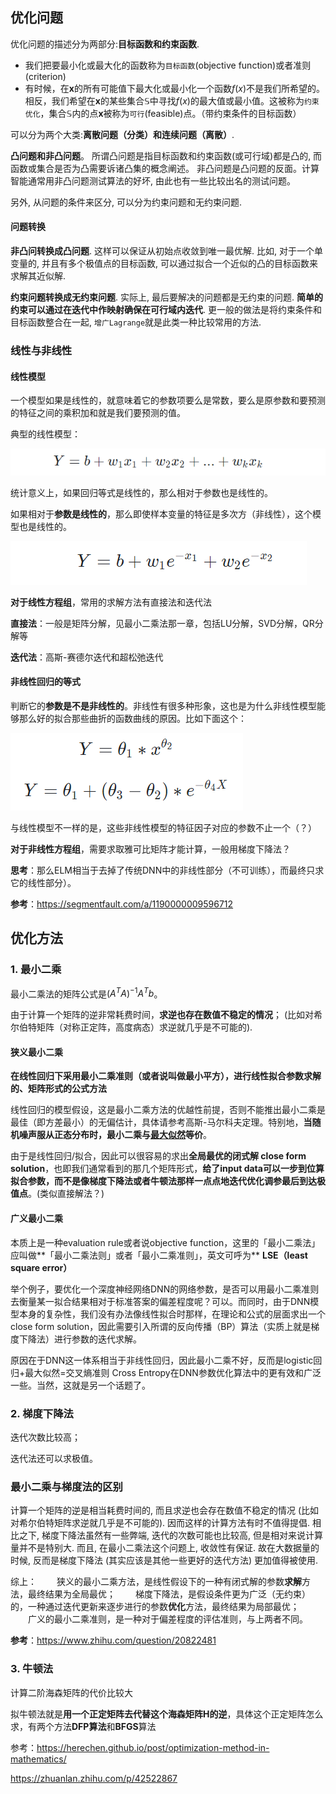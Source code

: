 ## 优化问题

优化问题的描述分为两部分:**目标函数和约束函数**. 

- 我们把要最小化或最大化的函数称为`目标函数`(objective function)或者准则(criterion)
- 有时候，在$\boldsymbol{x}$的所有可能值下最大化或最小化一个函数$f(x)$不是我们所希望的。相反，我们希望在$\boldsymbol{x}$的某些集合$\mathbb{S}$中寻找$f(x)$的最大值或最小值。这被称为`约束优化`，集合$\mathbb{S}$内的点$\boldsymbol{x}$被称为`可行`(feasible)点。（带约束条件的目标函数）


可以分为两个大类:**离散问题（分类）和连续问题（离散）**. 

**凸问题和非凸问题**。 所谓凸问题是指目标函数和约束函数(或可行域)都是凸的, 而函数或集合是否为凸需要诉诸凸集的概念阐述。 非凸问题是凸问题的反面。计算智能通常用非凸问题测试算法的好坏, 由此也有一些比较出名的测试问题。

另外, 从问题的条件来区分, 可以分为约束问题和无约束问题.

#### 问题转换

**非凸问转换成凸问题**. 这样可以保证从初始点收敛到唯一最优解. 比如, 对于一个单变量的, 并且有多个极值点的目标函数, 可以通过拟合一个近似的凸的目标函数来求解其近似解.

**约束问题转换成无约束问题**. 实际上, 最后要解决的问题都是无约束的问题. **简单的约束可以通过在迭代中作映射确保在可行域内迭代**. 更一般的做法是将约束条件和目标函数整合在一起, `增广Lagrange`就是此类一种比较常用的方法.



### 线性与非线性

#### 线性模型

一个模型如果是线性的，就意味着它的参数项要么是常数，要么是原参数和要预测的特征之间的乘积加和就是我们要预测的值。

典型的线性模型：

![image-20210301103635362](../imags/image-20210301103635362.png)

统计意义上，如果回归等式是线性的，那么相对于参数也是线性的。

如果相对于**参数是线性的**，那么即使样本变量的特征是多次方（非线性），这个模型也是线性的。

![image-20210301103802515](../imags/image-20210301103802515.png)



**对于线性方程组**，常用的求解方法有直接法和迭代法

**直接法**：一般是矩阵分解，见最小二乘法那一章，包括LU分解，SVD分解，QR分解等

**迭代法**：高斯-赛德尔迭代和超松弛迭代



#### 非线性回归的等式

判断它的**参数是不是非线性的**。非线性有很多种形象，这也是为什么非线性模型能够那么好的拟合那些曲折的函数曲线的原因。比如下面这个：

![image-20210301103849746](../imags/image-20210301103849746.png)

与线性模型不一样的是，这些非线性模型的特征因子对应的参数不止一个（？）



**对于非线性方程组**，需要求取雅可比矩阵才能计算，一般用梯度下降法？

**思考**：那么ELM相当于去掉了传统DNN中的非线性部分（不可训练），而最终只求它的线性部分）。

**参考**：https://segmentfault.com/a/1190000009596712



## 优化方法

### 1. 最小二乘

最小二乘法的矩阵公式是$(A^TA)^{-1}A^Tb$。

由于计算一个矩阵的逆非常耗费时间，**求逆也存在数值不稳定的情况**； (比如对希尔伯特矩阵（对称正定阵，高度病态）求逆就几乎是不可能的). 

#### 狭义最小二乘

**在线性回归下采用最小二乘准则（或者说叫做最小平方），进行线性拟合参数求解的、矩阵形式的公式方法**

线性回归的模型假设，这是最小二乘方法的优越性前提，否则不能推出最小二乘是最佳（即方差最小）的无偏估计，具体请参考高斯-马尔科夫定理。特别地，**当随机噪声服从正态分布时，最小二乘与[最大似然](./优化函数——最大似然估计.md)等价**。

由于是线性回归/拟合，因此可以很容易的求出**全局最优的闭式解 close form solution**，也即我们通常看到的那几个矩阵形式，**给了input data可以一步到位算拟合参数，而不是像梯度下降法或者牛顿法那样一点点地迭代优化调参最后到达极值点**。(类似直接解法？)

#### 广义最小二乘

本质上是一种evaluation rule或者说objective function，这里的「最小二乘法」应叫做**「最小二乘法则」或者「最小二乘准则」，英文可呼为** **LSE（least square error）**

举个例子，要优化一个深度神经网络DNN的网络参数，是否可以用最小二乘准则去衡量某一拟合结果相对于标准答案的偏差程度呢？可以。而同时，由于DNN模型本身的复杂性，我们没有办法像线性拟合时那样，在理论和公式的层面求出一个close form solution，因此需要引入所谓的反向传播（BP）算法（实质上就是梯度下降法）进行参数的迭代求解。

原因在于DNN这一体系相当于非线性回归，因此最小二乘不好，反而是logistic回归+最大似然=交叉熵准则 Cross Entropy在DNN参数优化算法中的更有效和广泛一些。当然，这就是另一个话题了。



### 2. 梯度下降法

迭代次数比较高；

迭代法还可以求极值。



### 最小二乘与梯度法的区别

计算一个矩阵的逆是相当耗费时间的, 而且求逆也会存在数值不稳定的情况 (比如对希尔伯特矩阵求逆就几乎是不可能的). 因而这样的计算方法有时不值得提倡.
相比之下, 梯度下降法虽然有一些弊端, 迭代的次数可能也比较高, 但是相对来说计算量并不是特别大. 而且, 在最小二乘法这个问题上, 收敛性有保证. 故在大数据量的时候, 反而是梯度下降法 (其实应该是其他一些更好的迭代方法) 更加值得被使用.



综上：
　　狭义的最小二乘方法，是线性假设下的一种有闭式解的参数**求解**方法，最终结果为全局最优；
　　梯度下降法，是假设条件更为广泛（无约束）的，一种通过迭代更新来逐步进行的参数**优化**方法，最终结果为局部最优；
　　广义的最小二乘准则，是一种对于偏差程度的评估准则，与上两者不同。

**参考**：https://www.zhihu.com/question/20822481



### 3. 牛顿法

计算二阶海森矩阵的代价比较大

拟牛顿法就是**用一个正定矩阵去代替这个海森矩阵H的逆**，具体这个正定矩阵怎么求，有两个方法**DFP算法**和**BFGS**算法







参考：https://herechen.github.io/post/optimization-method-in-mathematics/

https://zhuanlan.zhihu.com/p/42522867